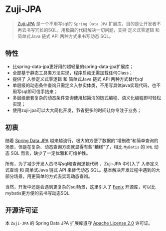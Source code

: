 # Zuji-JPA

> [Zuji-JPA](https://github.com/azhengZJ/zuji-jpa) 是一个不用写sql的 `Spring Data JPA` 扩展库，目的是让开发者不再去书写冗长的SQL，用极简的代码解决一切问题，支持 定义式零逻辑 和 简单式Java 链式 API 两种方式来书写动态 SQL。

## 特性

- 比spring-data-jpa更好用的超轻量的spring-data-jpa扩展库；
- 全部基于静态工具类方法实现，程序启动无需加载任何Class；
- 提供了 入参定义式零逻辑 和 简单式Java 链式 API 两种方式替代sql
- 单层级的动态条件查询只需定义入参实体类，不用写具体java实现代码，也不用写sql即可信手拈来；
- 多层级嵌套复杂的动态条件查询使用超简洁的链式编程、语义化编程即可轻松实现；
- 使用zuji-jpa可以大大简化开发，节省更多的时间让你专注于业务；

## 初衷

随着 [Spring Data JPA](https://spring.io/projects/spring-data-jpa) 越来越流行，极大的方便了数据的“增删改”和简单查询的场景，但是在复杂、动态查询方面就显得有些“糟糕”了，相比 `MyBatis` 的 `XML` 动态 SQL 而言，缺少了一定优雅和可维护性。

所有，为了减少开发人员书写sql和查询逻辑代码 ，Zuji-JPA 中引入了 入参定义式查询 和 简单式Java 链式 API 来替代动态 SQL。基本解决开发过程中遇到的大部分场景，用更简单的方式去实现动态查询。

当然，开发中还是会遇到更复杂的sql场景，这里引入了 [Fenix](https://blinkfox.github.io/fenix/) 开源库，可以比mybatis更方便的去书写动态SQL.


## 开源许可证

本 `Zuji-JPA` 的 Spring Data JPA 扩展库遵守 [Apache License 2.0](http://www.apache.org/licenses/LICENSE-2.0) 许可证。
